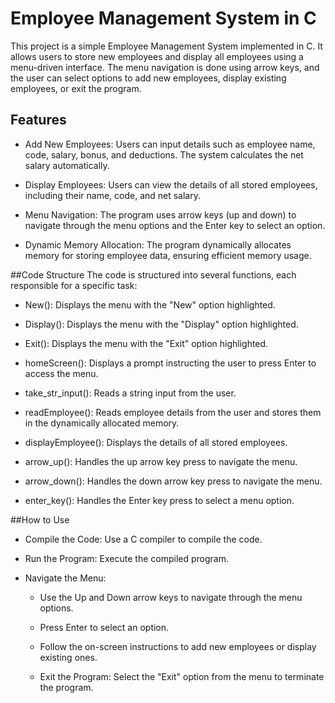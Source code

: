 # Employee Management System in C
This project is a simple Employee Management System implemented in C. It allows users to store new employees and display all employees using a menu-driven interface. The menu navigation is done using arrow keys, and the user can select options to add new employees, display existing employees, or exit the program.

## Features
- Add New Employees: Users can input details such as employee name, code, salary, bonus, and deductions. The system calculates the net salary automatically.

- Display Employees: Users can view the details of all stored employees, including their name, code, and net salary.

- Menu Navigation: The program uses arrow keys (up and down) to navigate through the menu options and the Enter key to select an option.

- Dynamic Memory Allocation: The program dynamically allocates memory for storing employee data, ensuring efficient memory usage.

##Code Structure
The code is structured into several functions, each responsible for a specific task:

- New(): Displays the menu with the "New" option highlighted.

- Display(): Displays the menu with the "Display" option highlighted.

- Exit(): Displays the menu with the "Exit" option highlighted.

- homeScreen(): Displays a prompt instructing the user to press Enter to access the menu.

- take_str_input(): Reads a string input from the user.

- readEmployee(): Reads employee details from the user and stores them in the dynamically allocated memory.

- displayEmployee(): Displays the details of all stored employees.

- arrow_up(): Handles the up arrow key press to navigate the menu.

- arrow_down(): Handles the down arrow key press to navigate the menu.

- enter_key(): Handles the Enter key press to select a menu option.

##How to Use
- Compile the Code: Use a C compiler to compile the code.
  
- Run the Program: Execute the compiled program.
  
- Navigate the Menu:

   - Use the Up and Down arrow keys to navigate through the menu options.

   - Press Enter to select an option.

  - Follow the on-screen instructions to add new employees or display existing ones.

  - Exit the Program: Select the "Exit" option from the menu to terminate the program.

